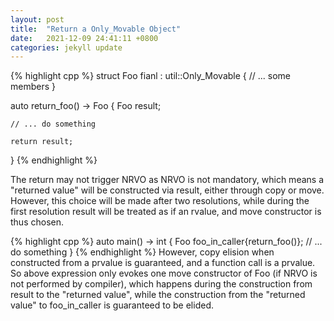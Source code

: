 ```yaml
---
layout: post
title:  "Return a Only_Movable Object"
date:   2021-12-09 24:41:11 +0800
categories: jekyll update
---
```

{% highlight cpp %}
struct Foo fianl : util::Only_Movable
{
    // ... some members
}
 
auto return_foo() -> Foo
{
    Foo result;
 
    // ... do something
 
    return result;
}
{% endhighlight %}

The return may not trigger NRVO as NRVO is not mandatory, which means a "returned value" will be constructed via result, either through copy or move. However, this choice will be made after two resolutions, while during the first resolution result will be treated as if an rvalue, and move constructor is thus chosen.  

{% highlight cpp %}
auto main() -> int
{
    Foo foo_in_caller{return_foo()};
    // ... do something
}
{% endhighlight %}
However, copy elision when constructed from a prvalue is guaranteed, and a function call is a prvalue. So above expression only evokes one move constructor of Foo (if NRVO is not performed by compiler), which happens during the construction from result to the "returned value", while the construction from the "returned value" to foo_in_caller is guaranteed to be elided.